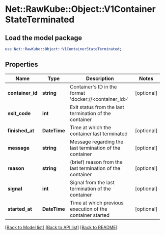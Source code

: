 # Net::RawKube::Object::V1ContainerStateTerminated

## Load the model package
```perl
use Net::RawKube::Object::V1ContainerStateTerminated;
```

## Properties
Name | Type | Description | Notes
------------ | ------------- | ------------- | -------------
**container_id** | **string** | Container&#39;s ID in the format &#39;docker://&lt;container_id&gt;&#39; | [optional] 
**exit_code** | **int** | Exit status from the last termination of the container | 
**finished_at** | **DateTime** | Time at which the container last terminated | [optional] 
**message** | **string** | Message regarding the last termination of the container | [optional] 
**reason** | **string** | (brief) reason from the last termination of the container | [optional] 
**signal** | **int** | Signal from the last termination of the container | [optional] 
**started_at** | **DateTime** | Time at which previous execution of the container started | [optional] 

[[Back to Model list]](../README.md#documentation-for-models) [[Back to API list]](../README.md#documentation-for-api-endpoints) [[Back to README]](../README.md)


